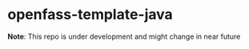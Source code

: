 # openfass-template-java

**Note**: This repo is under development and might change in near future


